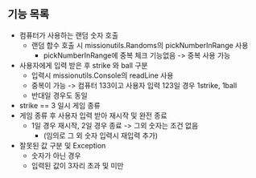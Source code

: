 ## 기능 목록
* 컴퓨터가 사용하는 랜덤 숫자 호출
  * 랜덤 합수 호출 시 missionutils.Randoms의 pickNumberInRange 사용
    * pickNumberInRange에 중복 체크 기능없음 -> 중복 사용 가능
* 사용자에게 입력 받은 후 strike 와 ball 구분
  * 입력시 missionutils.Console의 readLine 사용
  * 중복이 가능 -> 컴퓨터 133이고 사용자 입력 123일 경우 1strike, 1ball
  * 반대일 경우도 동일 
* strike == 3 일시 게임 종류
* 게임 종류 후 사용자 입력 받아 재시작 및 완전 종료
  * 1일 경우 재시작, 2일 경우 종료 -> 그외 숫자는 조건 없음
    * (임의로 그 외 숫자 입력시 재입력 추가) 
* 잘못된 값 구분 및 Exception 
  * 숫자가 아닌 경우
  * 입력된 값이 3자리 초과 및 미만